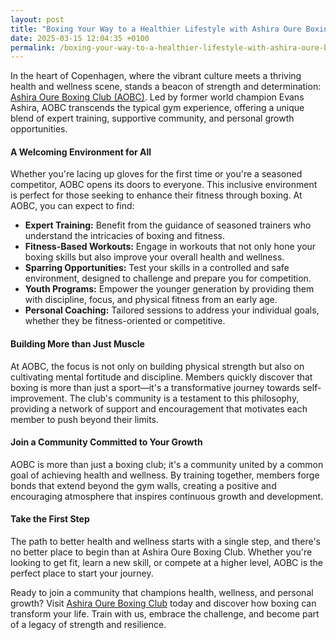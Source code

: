 ```yaml
---
layout: post
title: "Boxing Your Way to a Healthier Lifestyle with Ashira Oure Boxing Club"
date: 2025-03-15 12:04:35 +0100
permalink: /boxing-your-way-to-a-healthier-lifestyle-with-ashira-oure-boxing-club/
---
```



In the heart of Copenhagen, where the vibrant culture meets a thriving health and wellness scene, stands a beacon of strength and determination: [Ashira Oure Boxing Club (AOBC)](https://www.ashiraoure.com/). Led by former world champion Evans Ashira, AOBC transcends the typical gym experience, offering a unique blend of expert training, supportive community, and personal growth opportunities.

#### A Welcoming Environment for All

Whether you're lacing up gloves for the first time or you're a seasoned competitor, AOBC opens its doors to everyone. This inclusive environment is perfect for those seeking to enhance their fitness through boxing. At AOBC, you can expect to find:

- **Expert Training:** Benefit from the guidance of seasoned trainers who understand the intricacies of boxing and fitness.
- **Fitness-Based Workouts:** Engage in workouts that not only hone your boxing skills but also improve your overall health and wellness.
- **Sparring Opportunities:** Test your skills in a controlled and safe environment, designed to challenge and prepare you for competition.
- **Youth Programs:** Empower the younger generation by providing them with discipline, focus, and physical fitness from an early age.
- **Personal Coaching:** Tailored sessions to address your individual goals, whether they be fitness-oriented or competitive.

#### Building More than Just Muscle

At AOBC, the focus is not only on building physical strength but also on cultivating mental fortitude and discipline. Members quickly discover that boxing is more than just a sport—it's a transformative journey towards self-improvement. The club's community is a testament to this philosophy, providing a network of support and encouragement that motivates each member to push beyond their limits.

#### Join a Community Committed to Your Growth

AOBC is more than just a boxing club; it's a community united by a common goal of achieving health and wellness. By training together, members forge bonds that extend beyond the gym walls, creating a positive and encouraging atmosphere that inspires continuous growth and development.

#### Take the First Step

The path to better health and wellness starts with a single step, and there's no better place to begin than at Ashira Oure Boxing Club. Whether you're looking to get fit, learn a new skill, or compete at a higher level, AOBC is the perfect place to start your journey.

Ready to join a community that champions health, wellness, and personal growth? Visit [Ashira Oure Boxing Club](https://www.ashiraoure.com/) today and discover how boxing can transform your life. Train with us, embrace the challenge, and become part of a legacy of strength and resilience.